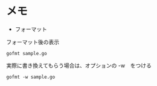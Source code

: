 # メモ

- フォーマット

フォーマット後の表示

```bash=
gofmt sample.go
```

実際に書き換えてもらう場合は、オプションの -w　をつける

```bash=
gofmt -w sample.go
```
